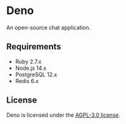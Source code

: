# Deno

An open-source chat application.

## Requirements

- Ruby 2.7.x
- Node.js 14.x
- PostgreSQL 12.x
- Redis 6.x

## License

Deno is licensed under the [AGPL-3.0 license](LICENSE).
